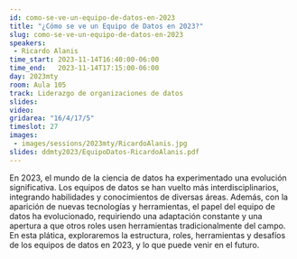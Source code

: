 ```yaml
---
id: como-se-ve-un-equipo-de-datos-en-2023
title: "¿Cómo se ve un Equipo de Datos en 2023?"
slug: como-se-ve-un-equipo-de-datos-en-2023
speakers:
 - Ricardo Alanis
time_start: 2023-11-14T16:40:00-06:00
time_end:   2023-11-14T17:15:00-06:00
day: 2023mty
room: Aula 105
track: Liderazgo de organizaciones de datos
slides: 
video: 
gridarea: "16/4/17/5"
timeslot: 27
images:
 - images/sessions/2023mty/RicardoAlanis.jpg
slides: ddmty2023/EquipoDatos-RicardoAlanis.pdf
---
```



En 2023, el mundo de la ciencia de datos ha experimentado una evolución significativa. Los equipos de datos se han vuelto más interdisciplinarios, integrando habilidades y conocimientos de diversas áreas. Además, con la aparición de nuevas tecnologías y herramientas, el papel del equipo de datos ha evolucionado, requiriendo una adaptación constante y una apertura a que otros roles usen herramientas tradicionalmente del campo.  En esta plática, exploraremos la estructura, roles, herramientas y desafíos de los equipos de datos en 2023, y lo que puede venir en el futuro.

